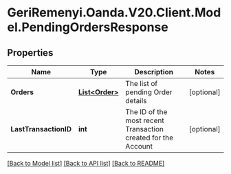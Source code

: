 # GeriRemenyi.Oanda.V20.Client.Model.PendingOrdersResponse
## Properties

Name | Type | Description | Notes
------------ | ------------- | ------------- | -------------
**Orders** | [**List&lt;Order&gt;**](Order.md) | The list of pending Order details | [optional] 
**LastTransactionID** | **int** | The ID of the most recent Transaction created for the Account | [optional] 

[[Back to Model list]](../README.md#documentation-for-models) [[Back to API list]](../README.md#documentation-for-api-endpoints) [[Back to README]](../README.md)

